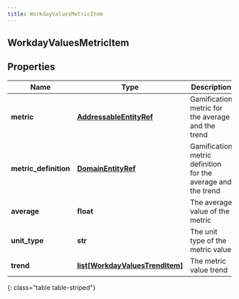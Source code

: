```yaml
---
title: WorkdayValuesMetricItem
---
```

## WorkdayValuesMetricItem

## Properties

|Name | Type | Description | Notes|
|------------ | ------------- | ------------- | -------------|
| **metric** | [**AddressableEntityRef**](AddressableEntityRef.html) | Gamification metric for the average and the trend | [optional] |
| **metric_definition** | [**DomainEntityRef**](DomainEntityRef.html) | Gamification metric definition for the average and the trend | [optional] |
| **average** | **float** | The average value of the metric | [optional] |
| **unit_type** | **str** | The unit type of the metric value | [optional] |
| **trend** | [**list[WorkdayValuesTrendItem]**](WorkdayValuesTrendItem.html) | The metric value trend | [optional] |
{: class="table table-striped"}


